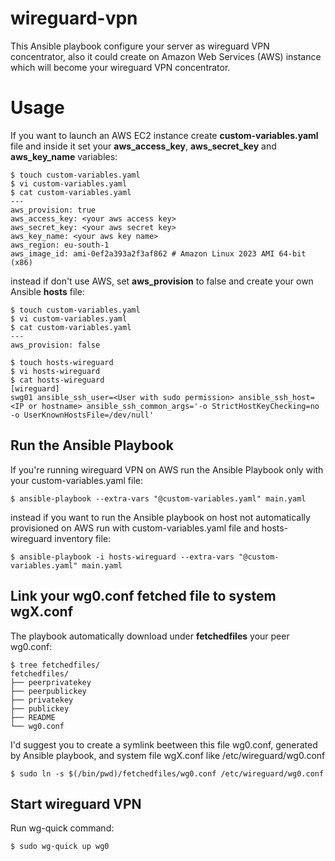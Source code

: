 # wireguard-vpn
This Ansible playbook configure your server as wireguard VPN concentrator, also it could create on Amazon Web Services (AWS) instance which will become your wireguard VPN concentrator.

# Usage
If you want to launch an AWS EC2 instance create **custom-variables.yaml** file and inside it set your **aws_access_key**, **aws_secret_key** and **aws_key_name** variables:

```shell
$ touch custom-variables.yaml
$ vi custom-variables.yaml
$ cat custom-variables.yaml
---
aws_provision: true
aws_access_key: <your aws access key>
aws_secret_key: <your aws secret key>
aws_key_name: <your aws key name>
aws_region: eu-south-1
aws_image_id: ami-0ef2a393a2f3af862 # Amazon Linux 2023 AMI 64-bit (x86)
```

instead if don't use AWS, set **aws_provision** to false and create your own Ansible **hosts** file:
```shell
$ touch custom-variables.yaml
$ vi custom-variables.yaml
$ cat custom-variables.yaml
---
aws_provision: false

$ touch hosts-wireguard
$ vi hosts-wireguard
$ cat hosts-wireguard
[wireguard]
swg01 ansible_ssh_user=<User with sudo permission> ansible_ssh_host=<IP or hostname> ansible_ssh_common_args='-o StrictHostKeyChecking=no -o UserKnownHostsFile=/dev/null'
```
## Run the Ansible Playbook
If you're running wireguard VPN on AWS run the Ansible Playbook only with your custom-variables.yaml file:

```shell
$ ansible-playbook --extra-vars "@custom-variables.yaml" main.yaml
```

instead if you want to run the Ansible playbook on host not automatically provisioned on AWS run with custom-variables.yaml file and hosts-wireguard inventory file:
```shell
$ ansible-playbook -i hosts-wireguard --extra-vars "@custom-variables.yaml" main.yaml
```

## Link your wg0.conf fetched file to system wgX.conf
The playbook automatically download under **fetchedfiles** your peer wg0.conf:
```shell
$ tree fetchedfiles/
fetchedfiles/
├── peerprivatekey
├── peerpublickey
├── privatekey
├── publickey
├── README
└── wg0.conf
```

I'd suggest you to create a symlink beetween this file wg0.conf, generated by Ansible playbook, and system file wgX.conf like /etc/wireguard/wg0.conf

```shell
$ sudo ln -s $(/bin/pwd)/fetchedfiles/wg0.conf /etc/wireguard/wg0.conf
```

## Start wireguard VPN
Run wg-quick command:
```shell
$ sudo wg-quick up wg0
```
